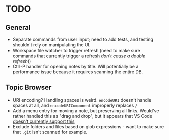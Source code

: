 # TODO

## General
- Separate commands from user input; need to add tests, and testing shouldn't rely on manipulating the UI.
- Workspace file watcher to trigger refresh (need to make sure commands that currently trigger a refresh *don't cause a double refresh*))
- Ctrl-P handler for opening notes by title. Will potentially be a performance issue because it requires scanning the entire DB.

## Topic Browser
- URI encoding? Handling spaces is weird. `encodeURI` doesn't handle spaces at all, and `encodeURIComponent` improperly replaces `/`
- Add a menu entry for moving a note, but preserving all links. Would've rather handled this as "drag and drop",
  but it appears that VS Code [doesn't currently support this](https://github.com/Microsoft/vscode/issues/32592)
- Exclude folders and files based on glob expressions - want to make sure that `.git` isn't scanned for example.